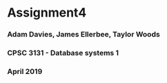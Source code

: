 # Assignment4
### Adam Davies, James Ellerbee, Taylor Woods
### CPSC 3131 - Database systems 1
### April 2019
